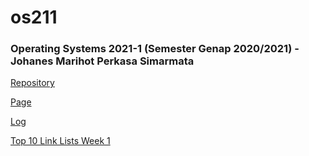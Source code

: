 # os211
### Operating Systems 2021-1 (Semester Genap 2020/2021) - Johanes Marihot Perkasa Simarmata
[Repository](https://github.com/johanesimarmata/os211)

[Page](https://johanesimarmata.github.io/os211/)

[Log](https://github.com/johanesimarmata/os211/blob/master/TXT/mylog.txt)

[Top 10 Link Lists Week 1](./w01)
